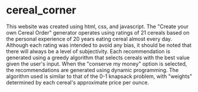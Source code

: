 # cereal_corner


This website was created using html, css, and javascript. The "Create your own Cereal Order" generator operates using ratings of 21 cereals based on the personal experience of 20 years eating cereal almost every day. Although each rating was intended to avoid any bias, it should be noted that there will always be a level of subjectivity. Each recommendation is generated using a greedy algorithm that selects cereals with the best value given the user's input. When the "conserve my money" option is selected, the recommendations are generated using dynamic programming. The algorithm used is similar to that of the 0-1 knapsack problem, with "weights" determined by each cereal's approximate price per ounce.
